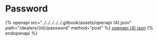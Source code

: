 # Password

{% openapi src="../../../../../.gitbook/assets/openapi (4).json" path="/dealers/{id}/password" method="post" %}
[openapi (4).json](<../../../../../.gitbook/assets/openapi (4).json>)
{% endopenapi %}
